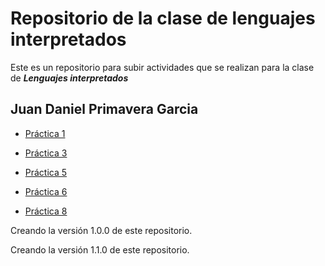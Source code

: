 # Repositorio de la clase de lenguajes interpretados

Este es un repositorio para subir actividades que se realizan para la clase de _**Lenguajes interpretados**_

## Juan Daniel Primavera Garcia
- [Práctica 1](/practica-1.md)

- [Práctica 3](https://github.com/OakIsland22/Practica_3)

- [Práctica 5](/Practica-5.md)

-  [Práctica 6](https://github.com/OakIsland22/Practica_Ramas)

- [Práctica 8](/Practica-8.md)

Creando la versión 1.0.0 de este repositorio.


Creando la versión 1.1.0 de este repositorio.